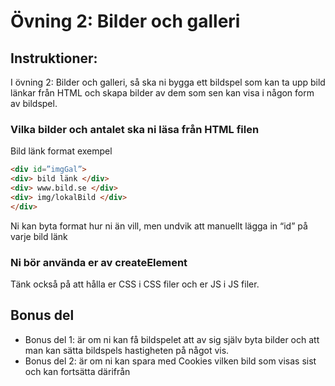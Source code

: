 # Övning 2: Bilder och galleri

## Instruktioner:
I övning 2: Bilder och galleri, så ska ni bygga ett bildspel som kan ta upp bild länkar från HTML och skapa bilder av dem som sen kan visa i någon form av bildspel.

### Vilka bilder och antalet ska ni läsa från HTML filen

Bild länk format exempel
```html
<div id=”imgGal”>
<div> bild länk </div>
<div> www.bild.se </div>
<div> img/lokalBild </div>
</div>
```
Ni kan byta format hur ni än vill, men undvik att manuellt lägga in “id” på varje bild länk


### Ni bör använda er av createElement


Tänk också på att hålla er CSS i CSS filer och er JS i JS filer. 


## Bonus del
- Bonus del 1: är om ni kan få bildspelet att av sig själv byta bilder och att man kan sätta bildspels hastigheten på något vis.
- Bonus del 2: är om ni kan spara med Cookies vilken bild som visas sist och kan fortsätta därifrån 
